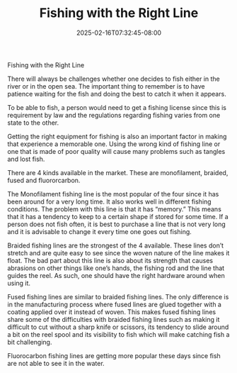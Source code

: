 ﻿---
title: "Fishing with the Right Line"
date: 2025-02-16T07:32:45-08:00
description: "Fishing Tips for Web Success"
featured_image: "/images/Fishing.jpg"
tags: ["Fishing"]
---

Fishing with the Right Line

There will always be challenges whether one decides to fish either in the river or in the open sea. The important thing to remember is to have patience waiting for the fish and doing the best to catch it when it appears.

To be able to fish, a person would need to get a fishing license since this is requirement by law and the regulations regarding fishing varies from one state to the other.

Getting the right equipment for fishing is also an important factor in making that experience a memorable one. Using the wrong kind of fishing line or one that is made of poor quality will cause many problems such as tangles and lost fish. 

There are 4 kinds available in the market. These are monofilament, braided, fused and fluororcarbon.

The Monofilament fishing line is the most popular of the four since it has been around for a very long time. It also works well in different fishing conditions. The problem with this line is that it has “memory.” This means that it has a tendency to keep to a certain shape if stored for some time. If a person does not fish often, it is best to purchase a line that is not very long and it is advisable to change it every time one goes out fishing.

Braided fishing lines are the strongest of the 4 available. These lines don’t stretch and are quite easy to see since the woven nature of the line makes it float. The bad part about this line is also about its strength that causes abrasions on other things like one’s hands, the fishing rod and the line that guides the reel. As such, one should have the right hardware around when using it. 

Fused fishing lines are similar to braided fishing lines. The only difference is in the manufacturing process where fused lines are glued together with a coating applied over it instead of woven. This makes fused fishing lines share some of the difficulties with braided fishing lines such as making it difficult to cut without a sharp knife or scissors, its tendency to slide around a bit on the reel spool and its visibility to fish which will make catching fish a bit challenging. 

Fluorocarbon fishing lines are getting more popular these days since fish are not able to see it in the water. 

